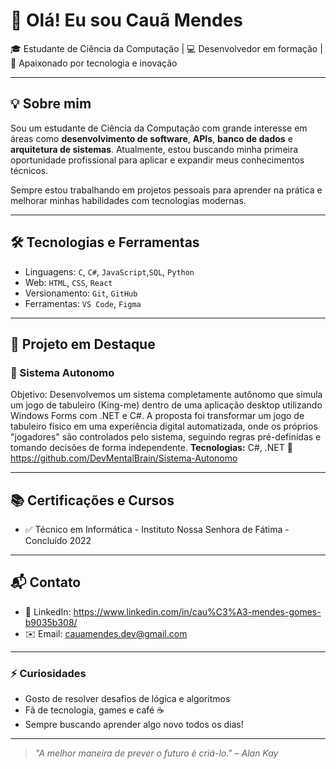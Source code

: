 # 👋 Olá! Eu sou Cauã Mendes

🎓 Estudante de Ciência da Computação | 💻 Desenvolvedor em formação | 🚀 Apaixonado por tecnologia e inovação

---

## 💡 Sobre mim

Sou um estudante de Ciência da Computação com grande interesse em áreas como **desenvolvimento de software**, **APIs**, **banco de dados** e **arquitetura de sistemas**. Atualmente, estou buscando minha primeira oportunidade profissional para aplicar e expandir meus conhecimentos técnicos.

Sempre estou trabalhando em projetos pessoais para aprender na prática e melhorar minhas habilidades com tecnologias modernas.

---

## 🛠️ Tecnologias e Ferramentas

- Linguagens: `C`, `C#`, `JavaScript`,`SQL`, `Python` 
- Web: `HTML`, `CSS`, `React`
- Versionamento: `Git`, `GitHub`
- Ferramentas: `VS Code`, `Figma`

---

## 📂 Projeto em Destaque

### 🔧 Sistema Autonomo
Objetivo: Desenvolvemos um sistema completamente autônomo que simula um jogo de tabuleiro (King-me) dentro de uma aplicação desktop utilizando Windows Forms com .NET e C#. A proposta foi transformar um jogo de tabuleiro físico em uma experiência digital automatizada, onde os próprios "jogadores" são controlados pelo sistema, seguindo regras pré-definidas e tomando decisões de forma independente.
**Tecnologias:** C#, .NET
🔗 https://github.com/DevMentalBrain/Sistema-Autonomo

---

## 📚 Certificações e Cursos

- ✅ Técnico em Informática - Instituto Nossa Senhora de Fátima - Concluído 2022

---

## 📬 Contato

- 💼 LinkedIn: https://www.linkedin.com/in/cau%C3%A3-mendes-gomes-b9035b308/
- ✉️ Email: cauamendes.dev@gmail.com

---

### ⚡ Curiosidades

- Gosto de resolver desafios de lógica e algoritmos
- Fã de tecnologia, games e café ☕
- Sempre buscando aprender algo novo todos os dias!

---

> *"A melhor maneira de prever o futuro é criá-lo." – Alan Kay*

